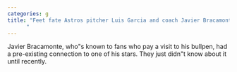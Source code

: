 ```yaml
---
categories: g
title: "Feet fate Astros pitcher Luis Garcia and coach Javier Bracamonte linked through gifted shoes
      "
---
```

Javier Bracamonte, who"s known to fans who pay a visit to his bullpen, had a pre-existing connection to one of his stars. They just didn"t know about it until recently.
      